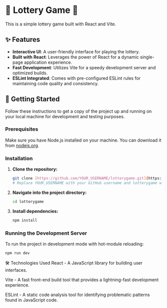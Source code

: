 # 🎲 Lottery Game 🎰

This is a simple lottery game built with React and Vite.

## ✨ Features

* **Interactive UI**: A user-friendly interface for playing the lottery.
* **Built with React**: Leverages the power of React for a dynamic single-page application experience.
* **Fast Development**: Utilizes Vite for a speedy development server and optimized builds.
* **ESLint Integrated**: Comes with pre-configured ESLint rules for maintaining code quality and consistency.

## 🚀 Getting Started

Follow these instructions to get a copy of the project up and running on your local machine for development and testing purposes.

### Prerequisites

Make sure you have Node.js installed on your machine. You can download it from [nodejs.org](https://nodejs.org/).

### Installation

1.  **Clone the repository:**

    ```bash
    git clone [https://github.com/YOUR_USERNAME/lotterygame.git](https://github.com/YOUR_USERNAME/lotterygame.git)
    # Replace YOUR_USERNAME with your GitHub username and lotterygame with your repository name
    ```

2.  **Navigate into the project directory:**

    ```bash
    cd lotterygame
    ```

3.  **Install dependencies:**

    ```bash
    npm install
    ```

### Running the Development Server

To run the project in development mode with hot-module reloading:

```bash
npm run dev

```

🛠️ Technologies Used
React - A JavaScript library for building user interfaces.

Vite - A fast front-end build tool that provides a lightning-fast development experience.

ESLint - A static code analysis tool for identifying problematic patterns found in JavaScript code.

